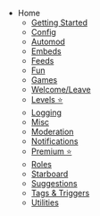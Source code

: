 - Home
    - [Getting Started](getting-started.md "Getting Started")
    - [Config](config.md "Configuration")
    - [Automod](automod.md "Automod")
    - [Embeds](embeds.md "Embeds")
    - [Feeds](feeds.md "Feeds")
    - [Fun](fun.md "Fun")
    - [Games](games.md "Games")
    - [Welcome/Leave](welcome.md "Welcome/Leave")
    - [Levels :star:](levels.md "Levels")
    - [Logging](logging.md "Logging")
    - [Misc](misc.md "Misc")
    - [Moderation](moderation.md "Moderation")
    - [Notifications](notifications.md "Notifications")
    - [Premium :star:](premium.md "Premium")
    - [Roles](roles.md "Roles")
    - [Starboard](starboard.md "Starboard")
    - [Suggestions](suggestions.md "Suggestions")
    - [Tags & Triggers](tagstriggers.md "Tags & Triggers")
    - [Utilities](utilities.md "Utilities")

<footer id="mb-footer"></footer>